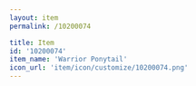 ```yaml
---
layout: item
permalink: /10200074

title: Item
id: '10200074'
item_name: 'Warrior Ponytail'
icon_url: 'item/icon/customize/10200074.png'
---
```

